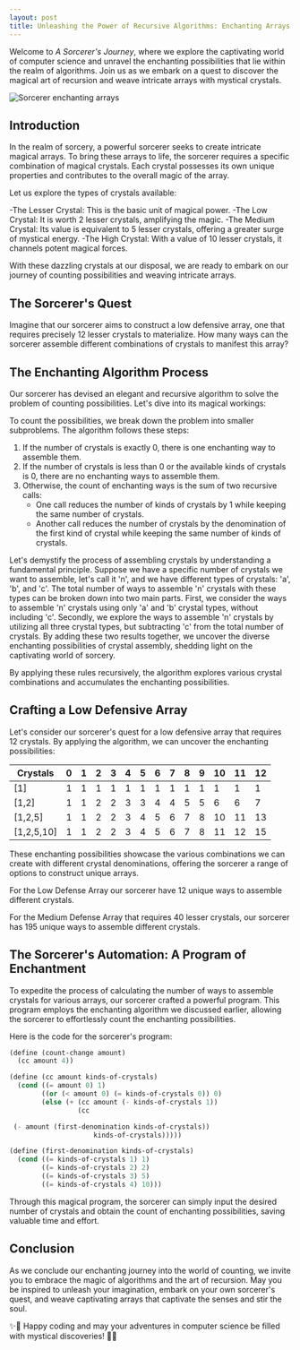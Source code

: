 ```yaml
---
layout: post
title: Unleashing the Power of Recursive Algorithms: Enchanting Arrays
---
```


Welcome to _A Sorcerer's Journey_, where we explore the captivating world of computer science and unravel the enchanting possibilities that lie within the realm of algorithms. Join us as we embark on a quest to discover the magical art of recursion and weave intricate arrays with mystical crystals.

![Sorcerer enchanting arrays](https://res.cloudinary.com/dypuafyyu/image/upload/f_auto,q_auto/v1/blog/ngiftzhytt8huwdgvlsw)

## Introduction

In the realm of sorcery, a powerful sorcerer seeks to create intricate magical arrays. To bring these arrays to life, the sorcerer requires a specific combination of magical crystals. Each crystal possesses its own unique properties and contributes to the overall magic of the array.

Let us explore the types of crystals available:

-The Lesser Crystal: This is the basic unit of magical power.
-The Low Crystal: It is worth 2 lesser crystals, amplifying the magic.
-The Medium Crystal: Its value is equivalent to 5 lesser crystals, offering a greater surge of mystical energy.
-The High Crystal: With a value of 10 lesser crystals, it channels potent magical forces.

With these dazzling crystals at our disposal, we are ready to embark on our journey of counting possibilities and weaving intricate arrays.

## The Sorcerer's Quest

Imagine that our sorcerer aims to construct a low defensive array, one that requires precisely 12 lesser crystals to materialize. How many ways can the sorcerer assemble different combinations of crystals to manifest this array?

## The Enchanting Algorithm Process

Our sorcerer has devised an elegant and recursive algorithm to solve the problem of counting possibilities. Let's dive into its magical workings:

To count the possibilities, we break down the problem into smaller subproblems.
The algorithm follows these steps:

1. If the number of crystals is exactly 0, there is one enchanting way to assemble them.
2. If the number of crystals is less than 0 or the available kinds of crystals is 0, there are no enchanting ways to assemble them.
3. Otherwise, the count of enchanting ways is the sum of two recursive calls:
   - One call reduces the number of kinds of crystals by 1 while keeping the same number of crystals.
   - Another call reduces the number of crystals by the denomination of the first kind of crystal while keeping the same number of kinds of crystals.

Let's demystify the process of assembling crystals by understanding a fundamental principle. Suppose we have a specific number of crystals we want to assemble, let's call it 'n', and we have different types of crystals: 'a', 'b', and 'c'. The total number of ways to assemble 'n' crystals with these types can be broken down into two main parts. First, we consider the ways to assemble 'n' crystals using only 'a' and 'b' crystal types, without including 'c'. Secondly, we explore the ways to assemble 'n' crystals by utilizing all three crystal types, but subtracting 'c' from the total number of crystals. By adding these two results together, we uncover the diverse enchanting possibilities of crystal assembly, shedding light on the captivating world of sorcery.

By applying these rules recursively, the algorithm explores various crystal combinations and accumulates the enchanting possibilities.

## Crafting a Low Defensive Array

Let's consider our sorcerer's quest for a low defensive array that requires 12 crystals. By applying the algorithm, we can uncover the enchanting possibilities:

| Crystals   | 0   | 1   | 2   | 3   | 4   | 5   | 6   | 7   | 8   | 9   | 10  | 11  | 12  |
| ---------- | --- | --- | --- | --- | --- | --- | --- | --- | --- | --- | --- | --- | --- |
| [1]        | 1   | 1   | 1   | 1   | 1   | 1   | 1   | 1   | 1   | 1   | 1   | 1   | 1   |
| [1,2]      | 1   | 1   | 2   | 2   | 3   | 3   | 4   | 4   | 5   | 5   | 6   | 6   | 7   |
| [1,2,5]    | 1   | 1   | 2   | 2   | 3   | 4   | 5   | 6   | 7   | 8   | 10  | 11  | 13  |
| [1,2,5,10] | 1   | 1   | 2   | 2   | 3   | 4   | 5   | 6   | 7   | 8   | 11  | 12  | 15  |

These enchanting possibilities showcase the various combinations we can create with different crystal denominations, offering the sorcerer a range of options to construct unique arrays.

For the Low Defense Array our sorcerer have 12 unique ways to assemble different crystals.

For the Medium Defense Array that requires 40 lesser crystals, our sorcerer has 195 unique ways to assemble different crystals.

## The Sorcerer's Automation: A Program of Enchantment

To expedite the process of calculating the number of ways to assemble crystals for various arrays, our sorcerer crafted a powerful program. This program employs the enchanting algorithm we discussed earlier, allowing the sorcerer to effortlessly count the enchanting possibilities.

Here is the code for the sorcerer's program:

```scheme
(define (count-change amount)
  (cc amount 4))

(define (cc amount kinds-of-crystals)
  (cond ((= amount 0) 1)
        ((or (< amount 0) (= kinds-of-crystals 0)) 0)
        (else (+ (cc amount (- kinds-of-crystals 1))
                 (cc

 (- amount (first-denomination kinds-of-crystals))
                     kinds-of-crystals)))))

(define (first-denomination kinds-of-crystals)
  (cond ((= kinds-of-crystals 1) 1)
        ((= kinds-of-crystals 2) 2)
        ((= kinds-of-crystals 3) 5)
        ((= kinds-of-crystals 4) 10)))
```

Through this magical program, the sorcerer can simply input the desired number of crystals and obtain the count of enchanting possibilities, saving valuable time and effort.

## Conclusion

As we conclude our enchanting journey into the world of counting, we invite you to embrace the magic of algorithms and the art of recursion. May you be inspired to unleash your imagination, embark on your own sorcerer's quest, and weave captivating arrays that captivate the senses and stir the soul.

✨🔮 Happy coding and may your adventures in computer science be filled with mystical discoveries! 🔮✨
